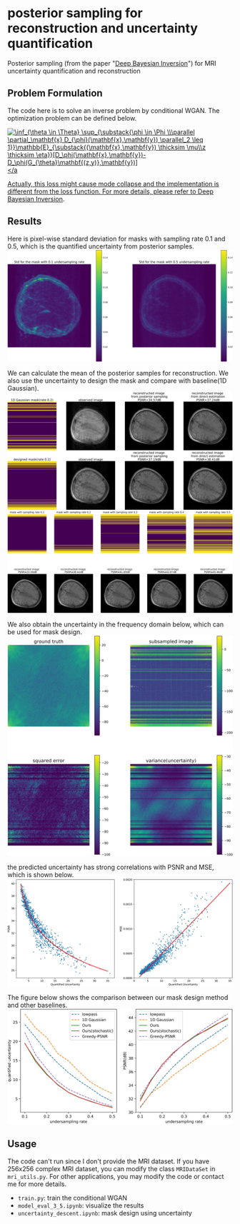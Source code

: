 # posterior sampling for reconstruction and uncertainty quantification
Posterior sampling (from the paper "[Deep Bayesian Inversion](https://arxiv.org/abs/1811.05910)") for MRI uncertainty quantification and reconstruction

## Problem Formulation
The code here is to solve an inverse problem by conditional WGAN. The optimization problem can be defined below.

<a href="https://www.codecogs.com/eqnedit.php?latex=\inf_{\theta&space;\in&space;\Theta}&space;\sup_{\substack{\phi&space;\in&space;\Phi&space;\\\parallel&space;\partial_\mathbf{x}&space;D_{\phi}(\mathbf{x},\mathbf{y})&space;\parallel_2&space;\leq&space;1}}\mathbb{E}_{\substack{(\mathbf{x},\mathbf{y})&space;\thicksim&space;\mu\\z&space;\thicksim&space;\eta}}[D_\phi(\mathbf{x},\mathbf{y})-&space;D_\phi(G_{\theta}\mathbf{(z,y)},\mathbf{y})]" target="_blank"><img src="https://latex.codecogs.com/gif.latex?\inf_{\theta&space;\in&space;\Theta}&space;\sup_{\substack{\phi&space;\in&space;\Phi&space;\\\parallel&space;\partial_\mathbf{x}&space;D_{\phi}(\mathbf{x},\mathbf{y})&space;\parallel_2&space;\leq&space;1}}\mathbb{E}_{\substack{(\mathbf{x},\mathbf{y})&space;\thicksim&space;\mu\\z&space;\thicksim&space;\eta}}[D_\phi(\mathbf{x},\mathbf{y})-&space;D_\phi(G_{\theta}\mathbf{(z,y)},\mathbf{y})]" title="\inf_{\theta \in \Theta} \sup_{\substack{\phi \in \Phi \\\parallel \partial_\mathbf{x} D_{\phi}(\mathbf{x},\mathbf{y}) \parallel_2 \leq 1}}\mathbb{E}_{\substack{(\mathbf{x},\mathbf{y}) \thicksim \mu\\z \thicksim \eta}}[D_\phi(\mathbf{x},\mathbf{y})- D_\phi(G_{\theta}\mathbf{(z,y)},\mathbf{y})]" /></a

Actually, this loss might cause mode collapse and the implementation is different from the loss function. For more details, please refer to [Deep Bayesian Inversion](https://arxiv.org/abs/1811.05910).

## Results
Here is pixel-wise standard deviation for masks with sampling rate 0.1 and 0.5, which is the quantified uncertainty from posterior samples.
![pixel-wise standard deviation for masks with sampling rate 0.1 and 0.5](figures/std.jpg)

We can calculate the mean of the posterior samples for reconstruction. We also use the uncertainty to design the mask and compare with baseline(1D Gaussian).
![compare designed mask and 1D Gaussian](figures/mask_and_recon.jpg)
![recon](figures/reconstruction.jpg)

We also obtain the uncertainty in the frequency domain below, which can be used for mask design.
![frequency domain](figures/freq_1d_gaussian.jpg)

the predicted uncertainty has strong correlations with PSNR and MSE, which is shown below.
![correlation between PSNR/MSE and uncertainty](figures/psnr_vs_uncer2.jpg)

The figure below shows the comparison between our mask design method and other baselines.
![compare with baselines](figures/compare_uncer_psnr.jpg)

## Usage
The code can't run since I don't provide the MRI dataset. If you have 256x256 complex MRI dataset, you can modify the class `MRIDataSet` in `mri_utils.py`. For other applications, you may modify the code or contact me for more details.

- `train.py`: train the conditional WGAN
- `model_eval_3_5.ipynb`: visualize the results
- `uncertainty_descent.ipynb`: mask design using uncertainty



